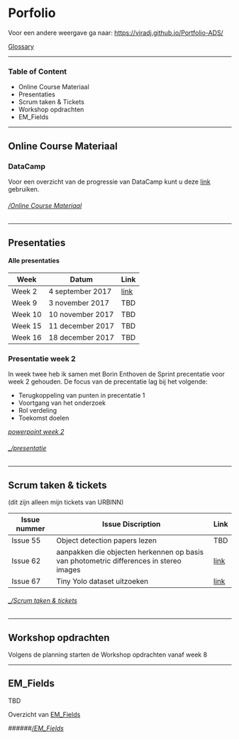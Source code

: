 # Porfolio 

Voor een andere weergave ga naar: https://viradj.github.io/Portfolio-ADS/

[Glossary](https://drive.google.com/open?id=1T6SjqoIwcnKSawCsKNcVKFhOjxyqTFTCHt-RJHc6fOY)

-------------------------------

### Table of Content

- Online Course Materiaal
- Presentaties
- Scrum taken & Tickets
- Workshop opdrachten
- EM_Fields

--------------------------------------------------------------------




## Online Course Materiaal

### DataCamp
Voor een overzicht van de progressie van DataCamp kunt u deze [link](https://github.com/Viradj/Portfolio/blob/master/Online%20Course%20Materiaal/DataCamp.md) gebruiken. 


###### [_/Online Course Materiaal_](https://github.com/Viradj/Portfolio-ADS/tree/master/Online%20Course%20Materiaal)

---------------------------------------------------------------------





## Presentaties

#### Alle presentaties

| Week | Datum | Link |
|----------|----------|--------|
|Week 2|4 september 2017| [link](https://github.com/Viradj/Portfolio-ADS/blob/master/Presentatie/Sprint%201%20%5Bweek%202%5D%20(powerpoint%202)%20-%20EM_Fields.pdf) |
|Week 9|3 november 2017| TBD|
|Week 10|10 november 2017| TBD|
|Week 15|11 december 2017| TBD|
|Week 16|18 december 2017| TBD|


### Presentatie week 2

In week twee heb ik samen met Borin Enthoven de Sprint precentatie voor week 2 gehouden. 
De focus van de precentatie lag bij het volgende:
- Terugkoppeling van punten in precentatie 1 
- Voortgang van het onderzoek
- Rol verdeling
- Toekomst doelen

[_powerpoint week 2_](https://github.com/Viradj/Portfolio-ADS/blob/master/Precentatie/Sprint%201%20%5Bweek%202%5D%20(powerpoint%202)%20-%20EM_Fields.pdf)


###### [_/presentatie](https://github.com/Viradj/Portfolio-ADS/tree/master/Presentatie)

-----------------------------------------------------------------------------------


## Scrum taken & tickets
(dit zijn alleen mijn tickets van URBINN) 



| Issue nummer | Issue Discription | Link |
| -------------|--------------|------|
| Issue 55 | Object detection papers lezen | TBD |
| Issue 62     | aanpakken die objecten herkennen op basis van photometric differences in stereo images  |[link](https://github.com/Viradj/Portfolio/blob/master/Scrum%20taken%20%26%20Tickets/Issue%2062%20-%20aanpakken%20die%20objecten%20herkennen%20op%20basis%20van%20photometric%20differences%20in%20stereo%20images/Issue%2062%20-%20photometric%20differen.pdf)      |
| Issue 67     | Tiny Yolo dataset uitzoeken  |[link](https://github.com/Viradj/Portfolio/blob/master/Scrum%20taken%20%26%20Tickets/Issue%2067%20-%20Tiny%20Yolo%20dataset%20uitzoeken/Issue%2067%20-%20Tiny%20YOLO%20datasets%20.pdf)      |



###### [_/Scrum taken & tickets](https://github.com/Viradj/Portfolio-ADS/tree/master/Scrum%20taken%20%26%20Tickets)

------------------------------------------------------------------------------------------

## Workshop opdrachten

Volgens de planning starten de Workshop opdrachten vanaf week 8




---------------------------------------------------------------------------------------------


## EM_Fields

TBD

Overzicht van [EM_Fields](https://github.com/Viradj/Portfolio-ADS/blob/master/EM-Fields/README.md) 

######[_/EM_Fields_](https://github.com/Viradj/Portfolio-ADS/tree/master/EM-Fields)






